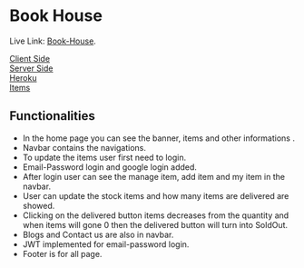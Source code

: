 # Book House 

Live Link: [Book-House](https://book-house-f63f7.web.app/).

[Client Side](https://github.com/JubayerAhmmodShuvo/BookHouse-Client) </br>
[Server Side](https://github.com/JubayerAhmmodShuvo/BookHouse-Server_Side)
</br>
[Heroku](https://quiet-harbor-16613.herokuapp.com/)
</br>
[Items](https://quiet-harbor-16613.herokuapp.com/books)


## Functionalities

* In the home page you can see the banner, items and other informations .
* Navbar contains the navigations. 
* To update the items user first need to login.
* Email-Password login and google login added. 
* After login user can see the manage item, add item and my item in the navbar.
* User can update the stock items and how many items are delivered are showed.
* Clicking on the delivered button items decreases from the quantity and when items will gone 0 then the delivered button will turn into SoldOut.
* Blogs and Contact us are also in navbar.
* JWT implemented for email-password login.
* Footer is for all page.

